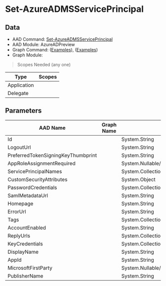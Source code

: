 # Set-AzureADMSServicePrincipal

> 

## Data

+ AAD Command: [Set-AzureADMSServicePrincipal](https://docs.microsoft.com/en-us/powershell/module/AzureADPreview/Set-AzureADMSServicePrincipal)
+ AAD Module: AzureADPreview
+ Graph Command: []() ([Examples](https://github.com/orgs/msgraph/discussions?discussions_q=)), []() ([Examples](https://github.com/orgs/msgraph/discussions?discussions_q=))
+ Graph Module: 

> Scopes Needed (any one)

|Type|Scopes|
|---|---|
|Application||
|Delegate||

## Parameters

|AAD Name|Graph Name|AAD Type|Graph Type|Infos|
|---|---|---|---|---|
|Id||System.String|||
|LogoutUrl||System.String|||
|PreferredTokenSigningKeyThumbprint||System.String|||
|AppRoleAssignmentRequired||System.Nullable/System.Boolean|||
|ServicePrincipalNames||System.Collections.Generic.List/System.String|||
|CustomSecurityAttributes||System.Object|||
|PasswordCredentials||System.Collections.Generic.List/Microsoft.Open.MSGraph.Model.MsPasswordCredential|||
|SamlMetadataUrl||System.String|||
|Homepage||System.String|||
|ErrorUrl||System.String|||
|Tags||System.Collections.Generic.List/System.String|||
|AccountEnabled||System.String|||
|ReplyUrls||System.Collections.Generic.List/System.String|||
|KeyCredentials||System.Collections.Generic.List/Microsoft.Open.MSGraph.Model.MsKeyCredential|||
|DisplayName||System.String|||
|AppId||System.String|||
|MicrosoftFirstParty||System.Nullable/System.Boolean|||
|PublisherName||System.String|||

